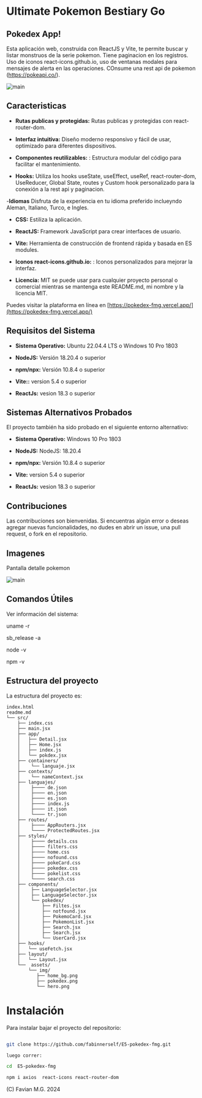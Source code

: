# Ultimate Pokemon Bestiary Go 

## Pokedex App!

Esta aplicación web, construida con ReactJS y Vite, te permite buscar y listar monstruos de la serie pokemon. Tiene paginacion en los registros. Uso de iconos react-icons.github.io, uso de ventanas modales para mensajes de alerta en las operaciones. COnsume una rest api de pokemon (https://pokeapi.co/).

![main](pokedex.png)


## Caracteristicas

- **Rutas publicas y protegidas:** Rutas publicas y protegidas con react-router-dom.

- **Interfaz intuitiva:** Diseño moderno responsivo y fácil de usar, optimizado para diferentes dispositivos.

- **Componentes reutilizables:** : Estructura modular del código para facilitar el mantenimiento.

- **Hooks:** Utiliza los hooks useState, useEffect, useRef, react-router-dom, UseReducer, Global State, routes y Custom hook personalizado para la conexión a la rest api y paginacion. 

-**Idiomas**  Disfruta de la experiencia en tu idioma preferido inclueyndo Aleman, Italiano, Turco, e Ingles. 

- **CSS:**  Estiliza la aplicación. 

- **ReactJS:**  Framework JavaScript para crear interfaces de usuario. 

- **Vite:**  Herramienta de construcción de frontend rápida y basada en ES modules. 

- **Iconos react-icons.github.io:** : Iconos personalizados para mejorar la interfaz.

- **Licencia:**  MIT se puede usar para cualquier proyecto personal o comercial mientras se mantenga este README.md, mi nombre y la licencia MIT.
 
Puedes visitar la plataforma en línea en [https://pokedex-fmg.vercel.app/](https://pokedex-fmg.vercel.app/)

## Requisitos del Sistema

- **Sistema Operativo:** Ubuntu 22.04.4 LTS o Windows 10 Pro 1803 

- **NodeJS:** Versión 18.20.4 o superior 

- **npm/npx:** Versión 10.8.4 o superior 

- **Vite::** version 5.4 o superior 

- **ReactJs:** vesion 18.3 o superior 
    
## Sistemas Alternativos Probados

El proyecto también ha sido probado en el siguiente entorno alternativo:

- **Sistema Operativo:** Windows 10 Pro 1803

- **NodeJS:** NodeJS: 18.20.4

- **npm/npx:** Versión 10.8.4 o superior 

- **Vite:** version 5.4 o superior 

- **ReactJs:** vesion 18.3 o superior 

## Contribuciones
Las contribuciones son bienvenidas. Si encuentras algún error o deseas agregar nuevas funcionalidades, no dudes en abrir un issue, una pull  request, o fork en el repositorio.

## Imagenes

Pantalla  detalle pokemon 

![main](poke_det.png)

## Comandos Útiles

Ver información del sistema:

uname -r

sb_release -a

node -v

npm -v

## Estructura del proyecto

La estructura del proyecto es:
```
index.html
readme.md
└── src/
    ├── index.css
    ├── main.jsx
    ├── app/
    │   ├── Detail.jsx
    │   ├── Home.jsx
    │   ├── index.js
    │   └── pokdex.jsx
    ├── containers/
    │    └── languaje.jsx
    ├── contexts/
    │    └── nameContext.jsx   
    ├── languajes/     
    │    ├──── de.json   
    │    ├──── en.json   
    │    ├──── es.json   
    │    ├──── index.js
    │    ├──── it.json 
    │    └──── tr.json   
    ├── routes/  
    │    ├──── AppRouters.jsx   
    │    └──── ProtectedRoutes.jsx
    ├── styles/
    │    ├──── details.css   
    │    ├──── filters.css
    │    ├──── home.css
    │    ├──── nofound.css
    │    ├──── pokeCard.css
    │    ├──── pokedex.css
    │    ├──── pokelist.css
    │    └──── search.css
    ├── components/
    │    ├── LanguageSelector.jsx
    │    ├── LanguageSelector.jsx
    │    └── pokedex/
    │        ├── Filtes.jsx
    │        ├── notfound.jsx
    │        ├── PokemoCard.jsx
    │        ├── PokemonList.jsx
    │        ├── Search.jsx
    │        ├── Search.jsx
    │        └── UserCard.jsx
    ├── hooks/
    │   └── useFetch.jsx
    ├── layout/        
    │   └── Layout.jsx
    └──  assets/
        └── img/
           ├── home_bg.png
           ├── pokedex.png           
           └── hero.png

```
# Instalación

Para instalar bajar el proyecto del repositorio:

```bash

git clone https://github.com/fabinnerself/E5-pokedex-fmg.git

luego correr:

cd  E5-pokedex-fmg

npm i axios  react-icons react-router-dom   
```

(C) Favian M.G. 2024 
